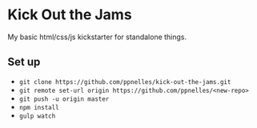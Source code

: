 # Kick Out the Jams
My basic html/css/js kickstarter for standalone things.

## Set up
- `git clone https://github.com/ppnelles/kick-out-the-jams.git`
- `git remote set-url origin https://github.com/ppnelles/<new-repo>`
- `git push -u origin master`
- `npm install`
- `gulp watch`